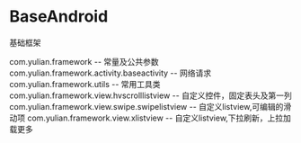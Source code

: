 # BaseAndroid
基础框架

com.yulian.framework  -- 常量及公共参数
com.yulian.framework.activity.baseactivity  -- 网络请求
com.yulian.framework.utils  -- 常用工具类
com.yulian.framework.view.hvscrolllistview -- 自定义控件，固定表头及第一列
com.yulian.framework.view.swipe.swipelistview -- 自定义listview,可编辑的滑动项
com.yulian.framework.view.xlistview -- 自定义listview,下拉刷新，上拉加载更多


